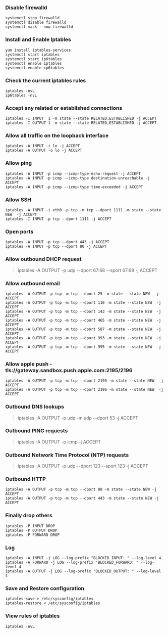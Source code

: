 ### Disable firewalld
```
systemctl stop firewalld
systemctl disable firewalld
systemctl mask --now firewalld
```

### Install and Enable Iptables
```
yum install iptables-services
systemctl start iptables
systemctl start ip6tables
systemctl enable iptables
systemctl enable ip6tables
```

### Check the current iptables rules
```
iptables -nvL
ip6tables -nvL
```

### Accept any related or established connections
```
iptables -I INPUT  1 -m state --state RELATED,ESTABLISHED -j ACCEPT
iptables -I OUTPUT 1 -m state --state RELATED,ESTABLISHED -j ACCEPT
```
### Allow all traffic on the loopback interface
```
iptables -A INPUT -i lo -j ACCEPT
iptables -A OUTPUT -o lo -j ACCEPT
```
### Allow ping
```
iptables -A INPUT -p icmp --icmp-type echo-request -j ACCEPT
iptables -A INPUT -p icmp --icmp-type destination-unreachable -j ACCEPT
iptables -A INPUT -p icmp --icmp-type time-exceeded -j ACCEPT
```
### Allow SSH
```
iptables -A INPUT -i eth0 -p tcp -m tcp --dport 1111 -m state --state NEW  -j ACCEPT
iptables -I INPUT -p tcp --dport 1111 -j ACCEPT
```

### Open ports
```
iptables -A INPUT -p tcp --dport 443 -j ACCEPT
iptables -A INPUT -p tcp --dport 80 -j ACCEPT
```

### Allow outbound DHCP request
> iptables -A OUTPUT -p udp --dport 67:68 --sport 67:68 -j ACCEPT

### Allow outbound email
```
iptables -A OUTPUT -p tcp -m tcp --dport 25 -m state --state NEW  -j ACCEPT
iptables -A OUTPUT -p tcp -m tcp --dport 110 -m state --state NEW  -j ACCEPT
iptables -A OUTPUT -p tcp -m tcp --dport 143 -m state --state NEW  -j ACCEPT
iptables -A OUTPUT -p tcp -m tcp --dport 465 -m state --state NEW  -j ACCEPT
iptables -A OUTPUT -p tcp -m tcp --dport 587 -m state --state NEW  -j ACCEPT
iptables -A OUTPUT -p tcp -m tcp --dport 993 -m state --state NEW  -j ACCEPT
iptables -A OUTPUT -p tcp -m tcp --dport 995 -m state --state NEW  -j ACCEPT
```
### Allow apple push - tls://gateway.sandbox.push.apple.com:2195/2196
```
iptables -A OUTPUT -p tcp -m tcp --dport 2195 -m state --state NEW  -j ACCEPT 
iptables -A OUTPUT -p tcp -m tcp --dport 2196 -m state --state NEW  -j ACCEPT
```

### Outbound DNS lookups
> iptables -A OUTPUT -p udp -m udp --dport 53 -j ACCEPT

### Outbound PING requests
> iptables -A OUTPUT -p icmp -j ACCEPT

### Outbound Network Time Protocol (NTP) requests
> iptables -A OUTPUT -p udp --dport 123 --sport 123 -j ACCEPT

### Outbound HTTP
```
iptables -A OUTPUT -p tcp -m tcp --dport 80 -m state --state NEW -j ACCEPT
iptables -A OUTPUT -p tcp -m tcp --dport 443 -m state --state NEW -j ACCEPT
```
### Finally drop others
```
iptables -P INPUT DROP
iptables -P OUTPUT DROP
iptables -P FORWARD DROP
```

### Log
```
iptables -A INPUT -j LOG --log-prefix "BLOCKED_INPUT: " --log-level 4
iptables -A FORWARD -j LOG --log-prefix "BLOCKED_FORWARD: " --log-level 4
iptables -A OUTPUT -j LOG --log-prefix "BLOCKED_OUTPUT: " --log-level 4
```

### Save and Restore configuration
```
iptables-save > /etc/sysconfig/iptables
iptables-restore < /etc/sysconfig/iptables
```

### View rules of iptables
```
iptables -nvL
```
